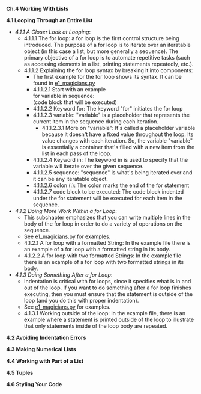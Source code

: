 **Ch.4 Working With Lists**

**4.1 Looping Through an Entire List**
- *4.1.1 A Closer Look at Looping*:
    - 4.1.1.1 The for loop: a for loop is the first control structure being introduced. The purpose of a for loop is to iterate over an iteratable object (in this case a list, but more generally a sequence). The primary objective of a for loop is to automate repetitive tasks (such as accessing elements in a list, printing statements repeatedly, etc.).
    - 4.1.1.2 Explaining the for loop syntax by breaking it into components:
        - The first example for the for loop shows its syntax. It can be found in [e1_magicians.py](https://github.com/chloenumber1/intro-python/blob/main/chapter_4/chapter_4_examples/e1_magicians.py)
        - 4.1.1.2.1 Start with an example\
        for variable in sequence:\
            (code block that will be executed)
        - 4.1.1.2.2 Keyword for: The keyword "for" initiates the for loop
        - 4.1.1.2.3 variable: "variable" is a placeholder that represents the current item in the sequence during each iteration.
            - 4.1.1.2.3.1 More on "variable": It's called a placeholder variable because it doesn't have a fixed value throughout the loop. Its value changes with each iteration. So, the variable "variable" is essentially a container that's filled with a new item from the list in each pass of the loop.
        - 4.1.1.2.4 Keyword in: The keyword in is used to specify that the variable will iterate over the given sequence.
        - 4.1.1.2.5 sequence: "sequence" is what's being iterated over and it can be any iteratable object. 
        - 4.1.1.2.6 colon (:): The colon marks the end of the for statement
        - 4.1.1.2.7 code block to be executed: The code block indented under the for statement will be executed for each item in the sequence.
- *4.1.2 Doing More Work Within a for Loop*:
    - This subchapter emphasizes that you can write multiple lines in the body of the for loop in order to do a variety of operations on the sequence.
    - See [e1_magicians.py](https://github.com/chloenumber1/intro-python/blob/main/chapter_4/chapter_4_examples/e1_magicians.py) for examples.
    - 4.1.2.1 A for loop with a formatted String: In the example file there is an example of a for loop with a formatted string in its body. 
    - 4.1.2.2 A for loop with two formatted Strings: In the example file there is an example of a for loop with two formatted strings in its body. 
- *4.1.3 Doing Something After a for Loop*:
    - Indentation is critical with for loops, since it specifies what is in and out of the loop. If you want to do something after a for loop finishes executing, then you must ensure that the statement is outside of the loop (and you do this with proper indentation).
    - See [e1_magicians.py](https://github.com/chloenumber1/intro-python/blob/main/chapter_4/chapter_4_examples/e1_magicians.py) for examples.
    - 4.1.3.1 Working outside of the loop: In the example file, there is an example where a statement is printed outside of the loop to illustrate that only statements inside of the loop body are repeated. 

**4.2 Avoiding Indentation Errors**

**4.3 Making Numerical Lists**

**4.4 Working with Part of a List**

**4.5 Tuples**

**4.6 Styling Your Code**